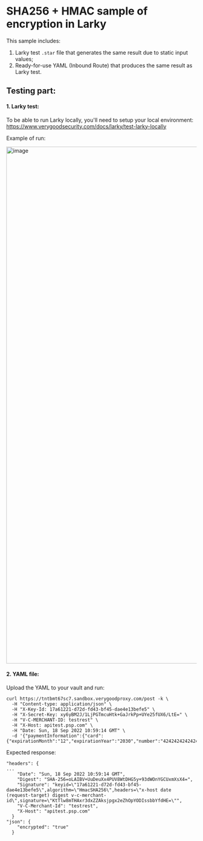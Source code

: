 # SHA256 + HMAC sample of encryption in Larky

This sample includes:
1. Larky test `.star` file that generates the same result due to static input values;
2. Ready-for-use YAML (Inbound Route) that produces the same result as Larky test.

## Testing part:

#### 1. Larky test:

To be able to run Larky locally, you'll need to setup your local environment:
https://www.verygoodsecurity.com/docs/larky/test-larky-locally

Example of run:

<img width="1365" alt="image" src="https://user-images.githubusercontent.com/78090218/190900870-7bb2c66c-ec46-41ee-b54a-0463fb174fb8.png">

#### 2. YAML file:

Upload the YAML to your vault and run:
```
curl https://tntbmt67sc7.sandbox.verygoodproxy.com/post -k \
  -H "Content-type: application/json" \
  -H "X-Key-Id: 17a61221-d72d-fd43-bf45-dae4e13befe5" \
  -H "X-Secret-Key: xy6yBM2J/1LjPGTmcuHtk+GaJrkPp+UYe25fUX6/LtE=" \
  -H "V-C-MERCHANT-ID: testrest" \
  -H "X-Host: apitest.psp.com" \
  -H "Date: Sun, 18 Sep 2022 10:59:14 GMT" \
  -d '{"paymentInformation":{"card": {"expirationMonth":"12","expirationYear":"2030","number":"4242424242424242","securityCode":"321","type":"002"}}}'
```

Expected response:
```
"headers": {
...
    "Date": "Sun, 18 Sep 2022 10:59:14 GMT",
    "Digest": "SHA-256=oLAIBV+UuDeuXx4PUV8WtDHG5y+93dWOnYGCUxmXsX4=",
    "Signature": "keyid=\"17a61221-d72d-fd43-bf45-dae4e13befe5\",algorithm=\"HmacSHA256\",headers=\"x-host date (request-target) digest v-c-merchant-id\",signature=\"KtTlw8mTHAxr3dxZZAksjpgx2eZhOpYODIssbbYfdHE=\"",
    "V-C-Merchant-Id": "testrest",
    "X-Host": "apitest.psp.com"
  }
"json": {
    "encrypted": "true"
  }
```
